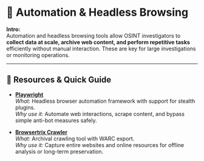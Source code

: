 # 🤖 Automation & Headless Browsing 

**Intro:**  
Automation and headless browsing tools allow OSINT investigators to **collect data at scale, archive web content, and perform repetitive tasks** efficiently without manual interaction. These are key for large investigations or monitoring operations.

---

## 🔗 Resources & Quick Guide

- **[Playwright](https://playwright.dev/)**  
  *What:* Headless browser automation framework with support for stealth plugins.  
  *Why use it:* Automate web interactions, scrape content, and bypass simple anti-bot measures safely.

- **[Browsertrix Crawler](https://github.com/webrecorder/browsertrix-crawler)**  
  *What:* Archival crawling tool with WARC export.  
  *Why use it:* Capture entire websites and online resources for offline analysis or long-term preservation.
